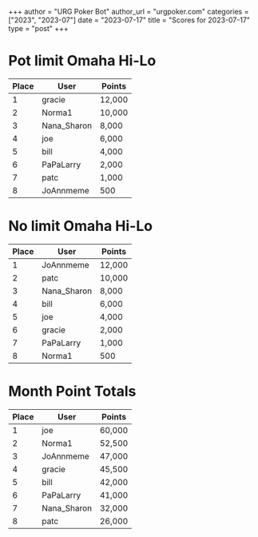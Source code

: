 +++
author = "URG Poker Bot"
author_url = "urgpoker.com"
categories = ["2023", "2023-07"]
date = "2023-07-17"
title = "Scores for 2023-07-17"
type = "post"
+++
# Pot limit Omaha Hi-Lo

| Place | User | Points |
|-------|------|--------|
| 1 | gracie | 12,000 |
| 2 | Norma1 | 10,000 |
| 3 | Nana_Sharon | 8,000 |
| 4 | joe | 6,000 |
| 5 | bill | 4,000 |
| 6 | PaPaLarry | 2,000 |
| 7 | patc | 1,000 |
| 8 | JoAnnmeme | 500 |

# No limit Omaha Hi-Lo

| Place | User | Points |
|-------|------|--------|
| 1 | JoAnnmeme | 12,000 |
| 2 | patc | 10,000 |
| 3 | Nana_Sharon | 8,000 |
| 4 | bill | 6,000 |
| 5 | joe | 4,000 |
| 6 | gracie | 2,000 |
| 7 | PaPaLarry | 1,000 |
| 8 | Norma1 | 500 |

# Month Point Totals

| Place | User | Points |
|-------|------|--------|
| 1 | joe | 60,000 |
| 2 | Norma1 | 52,500 |
| 3 | JoAnnmeme | 47,000 |
| 4 | gracie | 45,500 |
| 5 | bill | 42,000 |
| 6 | PaPaLarry | 41,000 |
| 7 | Nana_Sharon | 32,000 |
| 8 | patc | 26,000 |

